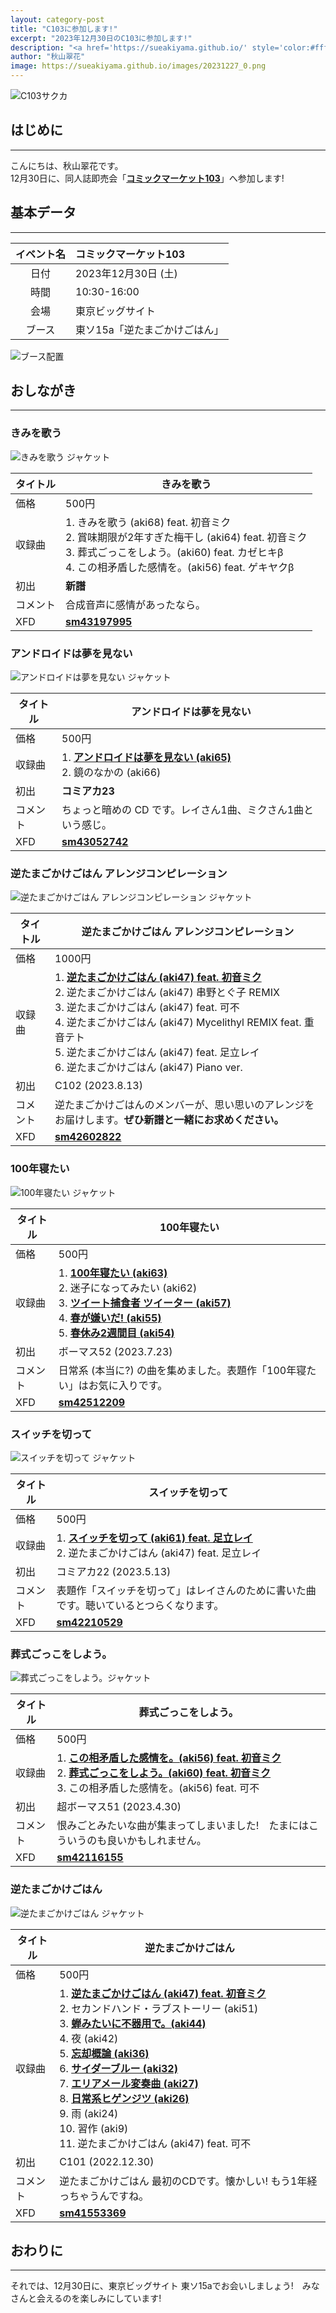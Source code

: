 ```yaml
---
layout: category-post
title: "C103に参加します!"
excerpt: "2023年12月30日のC103に参加します!"
description: "<a href='https://sueakiyama.github.io/' style='color:#ffffff'><u>Le Site Web de Suika Akiyama</u></a>"
author: "秋山翠花"
image: https://sueakiyama.github.io/images/20231227_0.png
---
```


![C103サクカ](https://sueakiyama.github.io/images/20231227_0.png)

## はじめに
___
こんにちは、秋山翠花です。  
12月30日に、同人誌即売会「[**コミックマーケット103**](https://www.comiket.co.jp/info-a/index.html)」へ参加します!

## 基本データ
___

| イベント名 | コミックマーケット103 |
| :----: | :---- |
| 日付 | 2023年12月30日 (土) |
| 時間 | 10:30-16:00 |
| 会場 | 東京ビッグサイト |
| ブース | 東ソ15a「逆たまごかけごはん」 |

![ブース配置](https://sueakiyama.github.io/images/20231227_1.png)

## おしながき
___
### きみを歌う

<div class="song-block">
    <img src="https://sueakiyama.github.io/images/20231227_2.png" alt="きみを歌う ジャケット" class="announce-float-left">
    <table class="announce-float-right">
        <thead>
            <tr>
                <th>タイトル</th>
                <th>きみを歌う</th>
            </tr>
        </thead>
        <tbody>
            <tr>
                <td>価格</td>
                <td>500円</td>
            </tr>
            <tr>
                <td>収録曲</td>
                <td>1. きみを歌う (aki68) feat. 初音ミク<br>2. 賞味期限が2年すぎた梅干し (aki64) feat. 初音ミク<br>3. 葬式ごっこをしよう。(aki60) feat. カゼヒキβ<br>4. この相矛盾した感情を。(aki56) feat. ゲキヤクβ</td>
            </tr>
            <tr>
                <td>初出</td>
                <td><b>新譜</b></td>
            </tr>
            <tr>
                <td>コメント</td>
                <td>合成音声に感情があったなら。</td>
            </tr>
            <tr>
                <td>XFD</td>
                <td><a href="https://www.nicovideo.jp/watch/sm43197995" target="_blank"><b>sm43197995</b></a></td>
            </tr>
        </tbody>
    </table>
</div>

### アンドロイドは夢を見ない

<div class="song-block">
    <img src="https://sueakiyama.github.io/images/20231110_05.png" alt="アンドロイドは夢を見ない ジャケット" class="announce-float-left">
    <table class="announce-float-right">
        <thead>
            <tr>
                <th>タイトル</th>
                <th>アンドロイドは夢を見ない</th>
            </tr>
        </thead>
        <tbody>
            <tr>
                <td>価格</td>
                <td>500円</td>
            </tr>
            <tr>
                <td>収録曲</td>
                <td>1. <a href="https://www.nicovideo.jp/watch/so42905119" target="_blank"><b>アンドロイドは夢を見ない (aki65)</b></a><br>2. 鏡のなかの (aki66)</td>
            </tr>
            <tr>
                <td>初出</td>
                <td><b>コミアカ23</b></td>
            </tr>
            <tr>
                <td>コメント</td>
                <td>ちょっと暗めの CD です。レイさん1曲、ミクさん1曲という感じ。</td>
            </tr>
            <tr>
                <td>XFD</td>
                <td><a href="https://www.nicovideo.jp/watch/sm43052742" target="_blank"><b>sm43052742</b></a></td>
            </tr>
        </tbody>
    </table>
</div>

### 逆たまごかけごはん アレンジコンピレーション

<div class="song-block">
    <img src="https://sueakiyama.github.io/images/20231110_2.png" alt="逆たまごかけごはん アレンジコンピレーション ジャケット" class="announce-float-left">
    <table class="announce-float-right">
        <thead>
            <tr>
                <th>タイトル</th>
                <th>逆たまごかけごはん アレンジコンピレーション</th>
            </tr>
        </thead>
        <tbody>
            <tr>
                <td>価格</td>
                <td>1000円</td>
            </tr>
            <tr>
                <td>収録曲</td>
                <td>1. <a href="https://www.nicovideo.jp/watch/sm41194270" target="_blank"><b>逆たまごかけごはん (aki47) feat. 初音ミク</b></a> <br> 2. 逆たまごかけごはん (aki47) 串野とぐ子 REMIX <br> 3. 逆たまごかけごはん (aki47) feat. 可不 <br> 4. 逆たまごかけごはん (aki47) Mycelithyl REMIX feat. 重音テト <br> 5. 逆たまごかけごはん (aki47) feat. 足立レイ <br> 6. 逆たまごかけごはん (aki47) Piano ver.</td>
            </tr>
            <tr>
                <td>初出</td>
                <td>C102 (2023.8.13)</td>
            </tr>
            <tr>
                <td>コメント</td>
                <td>逆たまごかけごはんのメンバーが、思い思いのアレンジをお届けします。<b>ぜひ新譜と一緒にお求めください。</b></td>
            </tr>
            <tr>
                <td>XFD</td>
                <td><a href="https://www.nicovideo.jp/watch/sm42602822" target="_blank"><b>sm42602822</b></a></td>
            </tr>
        </tbody>
    </table>
</div>


### 100年寝たい

<div class="song-block">
    <img src="https://sueakiyama.github.io/images/20231110_3.png" alt="100年寝たい ジャケット" class="announce-float-left">
    <table class="announce-float-right">
        <thead>
            <tr>
                <th>タイトル</th>
                <th>100年寝たい</th>
            </tr>
        </thead>
        <tbody>
            <tr>
                <td>価格</td>
                <td>500円</td>
            </tr>
            <tr>
                <td>収録曲</td>
                <td>1. <a href="https://www.nicovideo.jp/watch/sm42487583" target="_blank"><b>100年寝たい (aki63)</b></a> <br> 2. 迷子になってみたい (aki62) <br> 3. <a href="https://www.nicovideo.jp/watch/sm41953518" target="_blank"><b>ツイート捕食者 ツイーター (aki57)</b></a> <br> 4. <a href="https://www.nicovideo.jp/watch/sm41953427" target="_blank"><b>春が嫌いだ! (aki55)</b></a> <br> 5. <a href="https://www.nicovideo.jp/watch/sm41805954" target="_blank"><b>春休み2週間目 (aki54)</b></a></td>
            </tr>
            <tr>
                <td>初出</td>
                <td>ボーマス52 (2023.7.23)</td>
            </tr>
            <tr>
                <td>コメント</td>
                <td>日常系 (本当に?) の曲を集めました。表題作「100年寝たい」はお気に入りです。</td>
            </tr>
            <tr>
                <td>XFD</td>
                <td><a href="https://www.nicovideo.jp/watch/sm42512209" target="_blank"><b>sm42512209</b></a></td>
            </tr>
        </tbody>
    </table>
</div>

### スイッチを切って

<div class="song-block">
    <img src="https://sueakiyama.github.io/images/20231110_4.png" alt="スイッチを切って ジャケット" class="announce-float-left">
    <table class="announce-float-right">
        <thead>
            <tr>
                <th>タイトル</th>
                <th>スイッチを切って</th>
            </tr>
        </thead>
        <tbody>
            <tr>
                <td>価格</td>
                <td>500円</td>
            </tr>
            <tr>
                <td>収録曲</td>
                <td>1. <a href="https://www.nicovideo.jp/watch/sm42577212" target="_blank"><b>スイッチを切って (aki61) feat. 足立レイ</b></a> <br> 2. 逆たまごかけごはん (aki47) feat. 足立レイ</td>
            </tr>
            <tr>
                <td>初出</td>
                <td>コミアカ22 (2023.5.13)</td>
            </tr>
            <tr>
                <td>コメント</td>
                <td>表題作「スイッチを切って」はレイさんのために書いた曲です。聴いているとつらくなります。</td>
            </tr>
            <tr>
                <td>XFD</td>
                <td><a href="https://www.nicovideo.jp/watch/sm42210529" target="_blank"><b>sm42210529</b></a></td>
            </tr>
        </tbody>
    </table>
</div>


### 葬式ごっこをしよう。

<div class="song-block">
    <img src="https://sueakiyama.github.io/images/20231110_5.jpg" alt="葬式ごっこをしよう。ジャケット" class="announce-float-left">
    <table class="announce-float-right">
        <thead>
            <tr>
                <th>タイトル</th>
                <th>葬式ごっこをしよう。</th>
            </tr>
        </thead>
        <tbody>
            <tr>
                <td>価格</td>
                <td>500円</td>
            </tr>
            <tr>
                <td>収録曲</td>
                <td>1. <a href="https://www.nicovideo.jp/watch/sm41957061" target="_blank"><b>この相矛盾した感情を。(aki56) feat. 初音ミク</b></a> <br> 2. <a href="https://www.nicovideo.jp/watch/sm42016707" target="_blank"><b>葬式ごっこをしよう。(aki60) feat. 初音ミク</b></a> <br> 3. この相矛盾した感情を。(aki56) feat. 可不</td>
            </tr>
            <tr>
                <td>初出</td>
                <td>超ボーマス51 (2023.4.30)</td>
            </tr>
            <tr>
                <td>コメント</td>
                <td>恨みごとみたいな曲が集まってしまいました!　たまにはこういうのも良いかもしれません。</td>
            </tr>
            <tr>
                <td>XFD</td>
                <td><a href="https://www.nicovideo.jp/watch/sm42116155" target="_blank"><b>sm42116155</b></a></td>
            </tr>
        </tbody>
    </table>
</div>

### 逆たまごかけごはん

<div class="song-block">
    <img src="https://sueakiyama.github.io/images/20231110_6.png" alt="逆たまごかけごはん ジャケット" class="announce-float-left">
    <table class="announce-float-right">
        <thead>
            <tr>
                <th>タイトル</th>
                <th>逆たまごかけごはん</th>
            </tr>
        </thead>
        <tbody>
            <tr>
                <td>価格</td>
                <td>500円</td>
            </tr>
            <tr>
                <td>収録曲</td>
                <td>1. <a href="https://www.nicovideo.jp/watch/sm41194270" target="_blank"><b>逆たまごかけごはん (aki47) feat. 初音ミク</b></a> <br> 2. セカンドハンド・ラブストーリー (aki51) <br> 3. <a href="https://www.nicovideo.jp/watch/sm41110114" target="_blank"><b>蝉みたいに不器用で。(aki44)</b></a> <br> 4. 夜 (aki42)  <br> 5. <a href="https://www.nicovideo.jp/watch/sm39170091" target="_blank"><b>忘却概論 (aki36)</b></a>  <br> 6. <a href="https://www.nicovideo.jp/watch/sm38673900" target="_blank"><b>サイダーブルー (aki32)</b></a> <br> 7. <a href="https://www.nicovideo.jp/watch/sm38712935" target="_blank"><b>エリアメール変奏曲 (aki27)</b></a> <br> 8. <a href="https://www.nicovideo.jp/watch/sm37384763" target="_blank"><b>日常系ヒゲンジツ (aki26)</b></a> <br> 9. 雨 (aki24) <br> 10. 習作 (aki9) <br> 11. 逆たまごかけごはん (aki47) feat. 可不</td>
            </tr>
            <tr>
                <td>初出</td>
                <td>C101 (2022.12.30)</td>
            </tr>
            <tr>
                <td>コメント</td>
                <td>逆たまごかけごはん 最初のCDです。懐かしい! もう1年経っちゃうんですね。</td>
            </tr>
            <tr>
                <td>XFD</td>
                <td><a href="https://www.nicovideo.jp/watch/sm41553369" target="_blank"><b>sm41553369</b></a></td>
            </tr>
        </tbody>
    </table>
</div>

## おわりに
___
それでは、12月30日に、東京ビッグサイト 東ソ15aでお会いしましょう!　みなさんと会えるのを楽しみにしています!

